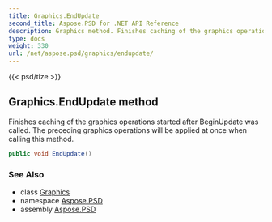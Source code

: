 ```yaml
---
title: Graphics.EndUpdate
second_title: Aspose.PSD for .NET API Reference
description: Graphics method. Finishes caching of the graphics operations started after BeginUpdate was called. The preceding graphics operations will be applied at once when calling this method
type: docs
weight: 330
url: /net/aspose.psd/graphics/endupdate/
---
```

{{< psd/tize >}}
## Graphics.EndUpdate method

Finishes caching of the graphics operations started after BeginUpdate was called. The preceding graphics operations will be applied at once when calling this method.

```csharp
public void EndUpdate()
```

### See Also

* class [Graphics](../)
* namespace [Aspose.PSD](../../graphics/)
* assembly [Aspose.PSD](../../../)


